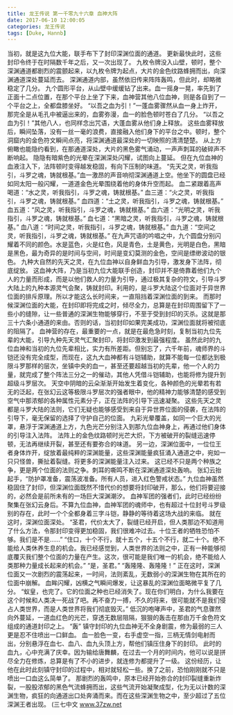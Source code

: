 ```yaml
---
title: 龙王传说 第一千零九十六章 血神大阵
date: 2017-06-10 12:00:05
categories: 龙王传说
tags: [Duke, Hannb]
---
```


当初，就是这九位大能，联手布下了封印深渊位面的通道。 更新最快此时，这些封印令终于在时隔数千年之后，又一次出现了。
九枚令牌没入山壁，顿时，整个深渊通道都剧烈的震颤起来，以九枚令牌为起点，大片的金色纹路蜂拥而出，向深渊通道深处蔓延而去。
深渊通道内部，虽然依旧传来阵阵轰鸣，但此时，却略微稳定了几分。
九个圆形平台，从山壁中缓缓钻了出来。血一摇身一晃，率先到了正面十二点位置，在那个平台上坐了下来，血神营其他八位血神，则是各自到了一个平台之上，全都盘膝坐好。
“以吾之血为引！”一蓬血雾骤然从血一身上炸开，那完全是从毛孔中被逼出来的，血雾弥漫，血一的脸色顿时苍白了几分。
“以吾之血为引！”其他八人，也同样念出咒语，大蓬血雾从他们身上释放。
这些血雾释放后，瞬间坠落，没有一丝一毫的浪费，直接融入他们身下的平台之中。顿时，整个洞窟内的金色符文瞬间点亮，将深渊通道最深处的一切映照的清清楚楚。
从上方俯瞰也能隐约看到，在那通道深处，大片的黑色雾气涌动，一声声刺耳的破碎声不断响起。
隐隐有暗紫色的光晕在深渊深处闪耀，试图向上蔓延。
但在九位血神的血液注入下，法阵顿时变得越发稳固，有向下压制的味道。
“先天之灵，听我指引，斗罗之魂，铸就根基。”血一激昂的声音响彻深渊通道上空。他坐下的圆盘已经如同太阳一般闪耀，一道道金色光晕围绕着他的身体升空而起。
血二紧跟着高声喝道：“水之灵，听我指引，斗罗之魂，铸就根基。”
血三道：“火之灵，听我指引，斗罗之魂，铸就根基。”
血四道：“土之灵，听我指引，斗罗之魂，铸就根基。”
血五道：“风之灵，听我指引，斗罗之魂，铸就根基。”
血六道：“光明之灵，听我指引，斗罗之魂，铸就根基。”
血七道：“黑暗之灵，听我指引，斗罗之魂，铸就根基。”
血八道：“时间之灵，听我指引，斗罗之魂，铸就根基。”
血九道：“空间之灵，听我指引，斗罗之魂，铸就根基。”
在九声咒语的吟唱之中，九个圆盘分别闪耀着不同的颜色。水是蓝色，火是红色，风是青色，土是黄色，光明是白色，黑暗是黑色，最为奇异的是时间与空间，时间是变幻莫测的金色，空间是缥缈波动的银色。
九种大自然的先天之灵，在九位血神以自身鲜血为引导，激发身下法阵，彻底绽放。
这血神大阵，乃是当初九位大能联手创造，封印并不是倚靠着他们九个人的力量而形成，而是以他们救人的力量为引导，通过极其复杂的符文，引导斗罗大陆上的九种本源灵气会聚，铸就封印。利用的，是斗罗大陆这个位面对于异世界位面的排斥原理。所以才能这么长时间来，一直阻挡着深渊位面的到来。
而那时候深渊位面的大能，在封印即将完成之时，倾尽全力，总算是在封印周围留下了一些小的缝隙，让一些普通的深渊生物能够穿行，不至于受到封印的灭杀。这就是那三十六条小通道的来由。否则的话，当初封印如果完美成功，深渊位面就将被彻底的阻隔了。
血神营的存在，最重要的一点，就是在最危急时刻，复制当初九位先辈的大能，引导九种先天灵气汇聚封印，将封印激发到最强程度。
虽然此时的九位血神和当初的九位先辈相比，实力有所差距。但别忘了，六千年前，魂师界的斗铠还没有完全成型，而现在，这九大血神都有斗铠辅助，就算不能每一位都达到极限斗罗那样的层次，坐镇中央的血一，甚至还要超越当初的先辈，他一个人的力量，就完成了整个阵法三分之一的催动，其他人凭借斗铠辅助，也能将修为提升到超级斗罗层次。
天空中阴暗的云朵渐渐开始发生着变化，各种颜色的光晕若有若无的泛起，在张幻云这等极限斗罗层次的强者眼中，他的精神力能够清楚的感受到空气中那浓郁的各种属性元素分子，正在法阵的引导下迅速凝聚。
这些先天之灵都是斗罗大陆的法则，它们无疑也能够感受到来自于异世界位面的侵袭，在法阵的引导下，毫无保留的选择了守护自己的位面。
九彩光晕覆盖，如同一个巨大的光罩，悬浮于深渊通道上方，九色光芒分别注入到那九位血神身上，再通过他们身体的引导注入法阵。
法阵上的金色纹路顿时光芒大炽，下方被破开的裂缝迅速停顿，无法再继续开裂，甚至还有要弥合的味道。
另一边，深渊位面中，一位位王者身体炸开，绽放着最纯粹的深渊能量，这些深渊能量疯狂涌入通道之中，宛如一只只怪兽，撕扯着裂缝。将更多的深渊能量注入过来。
这已经不只是两个种族之争，更是两个位面的法则之争。刺耳的嘶鸣不断在深渊通道深处轰响。
张幻云抬起手，“防护罩准备，震荡波准备。所有人员，进入红色警戒状态。”
九位血神虽然稳固住了封印，但深渊位面既然不惜代价的想要将封印破开，那么，他们将要迎接的，必然会是前所未有的一场巨大深渊潮汐。
血神军团的强者们，此时已经纷纷聚集在张幻云身后。不算九位血神，血神军团的魂师中，也有超过十位封号斗罗级别的存在，此时一个个全都身着三字斗铠，静静的等待着这场大战的来临。
就在这时，深渊位面深处。
“圣君，代价太大了，裂缝已经开启，但人类那边不知道用了什么方法，令那封印变得更加稳固，我们很难冲过去。十位王者的牺牲恐怕不够。我们是不是……”
“住口，十个不行，就十五个，十五个不行，就二十个。绝不能给人类休养生息的机会。我已经感觉到，人类世界的法则之中，正有一种能够彻底覆灭我们整个位面的力量在产生。这次，很可能是我们唯一的机会，绝不能给人类那种力量成长起来的机会。”
“是，圣君。”
“轰隆隆、轰隆隆！”
正在这时，深渊位面又一次剧烈的震荡起来，一时间，法则紊乱，无数弱小的深渊生物在其所在的位面中崩解。
血眸闪耀，凶横之气瞬间爆发，让这暴乱的深渊位面略微平复了几分。
“蚁皇，也完了。它的位面之种也已经消失了。现在你们明白，为什么我要在这个时候和人类决一死战了吧。再不奋力一搏，不久的将来，很可能就不是我们侵占人类世界，而是人类世界将我们彻底毁灭。”
低沉的咆哮声中，圣君的气息骤然向外蔓延，一道血红色的光芒，穿透无数层阻隔，狠狠的轰击在那由万千金色符文组成的通道封印之上。
“轰”
镇守封印的九位血神无不全身剧震，修为最弱的三人更是忍不住喷出一口鲜血。
血一脸色一变，右手虚空一指，三柄无情剑电射而出，分别悬浮在血七、血八、血九头顶上方，帮他们镇压住身下的封印。
此时的血九，心中充满了庆幸。因为输给唐舞麟，在过去一个月的时间内，他可以说是拼尽全力在修炼，总算是有了不小的进步，就连修为都提升了一级。
这份经历，让他在此时此刻镇守封印的过程中，相对就轻松一些。换了之前，恐怕刚刚就不只是喷出一口血这么简单了。
那剧烈的轰鸣中，原本已经开始弥合的封印裂缝重新炸裂，一股股浓郁的黑色气流蜂拥而出，这些气流开始凝聚成型，化为无以计数的深渊生物，疯狂的向通道出口处奔涌而来。而在这些深渊生物之中，至少超过了五位深渊王者出现。
(三七中文 www.37zw.net
